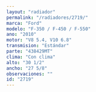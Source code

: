 ```yaml
---
layout: "radiador"
permalink: "/radiadores/2719/"
marca: "Ford"
modelo: "F-350 / F-450 / F-550"
ano: "2010"
motor: "V8 5.4, V10 6.8"
transmision: "Estándar"
parte: "438429MT"
clima: "Con clima"
alto: "30 1/2"
ancho: "27 5/8"
observaciones: ""
id: "2719"
---
```


